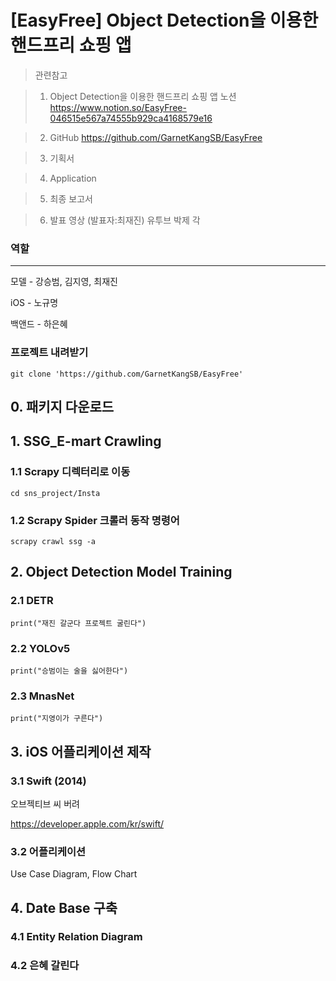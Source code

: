 # [EasyFree] Object Detection을 이용한 핸드프리 쇼핑 앱



> 관련참고

> 1. Object Detection을 이용한 핸드프리 쇼핑 앱 노션
>    https://www.notion.so/EasyFree-046515e567a74555b929ca4168579e16

> 2. GitHub
>    https://github.com/GarnetKangSB/EasyFree

> 3. 기획서
>

> 4. Application
>

> 5. 최종 보고서
>

> 6. 발표 영상 (발표자:최재진)
>    유투브 박제 각



### 역할

------

모델 - 강승범, 김지영, 최재진

iOS - 노규명

백앤드 - 하은혜



### 프로젝트 내려받기

```
git clone 'https://github.com/GarnetKangSB/EasyFree'
```



## 0. 패키지 다운로드



## 1. SSG_E-mart Crawling

### 1.1 Scrapy 디렉터리로 이동

```
cd sns_project/Insta
```

### 1.2 Scrapy Spider 크롤러 동작 명령어

```
scrapy crawl ssg -a
```



## 2. Object Detection Model Training

### 2.1 DETR

```
print("재진 갈군다 프로젝트 굴린다")
```

### 2.2 YOLOv5

```
print("승범이는 술을 싫어한다")
```

### 2.3 MnasNet

```
print("지영이가 구른다")
```


## 3. iOS 어플리케이션 제작

### 3.1 Swift (2014)

오브젝티브 씨 버려

https://developer.apple.com/kr/swift/

### 3.2 어플리케이션 

Use Case Diagram, Flow Chart



## 4. Date Base 구축

### 4.1 Entity Relation Diagram

### 4.2 은혜 갈린다 
